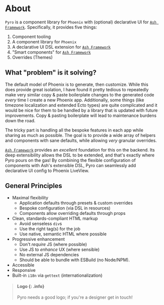 # About

`Pyro` is a component library for `Phoenix` with (optional) declarative UI for [`Ash Framework`](`Ash`). Specifically, it provides five things:

1. Component tooling
2. A component library for `Phoenix`
3. A declarative UI DSL extension for [`Ash Framework`](`Ash`)
4. "Smart components" for [`Ash Framework`](`Ash`)
5. Overrides (Themes)

## What "problem" is it solving?

The default model of Phoenix is to generate, then customize. While this does provide great isolation, I have found it pretty tedious to repeatedly make very similar copy & paste boilerplate changes to the generated code _every_ time I create a new Phoenix app. Additionally, some things (like timezone localization and extended Ecto types) are quite complicated and it would be nice for them to be handled by a library that is updated with future improvements. Copy & pasting boilerplate will lead to maintenance burdens down the road.

The tricky part is handling all the bespoke features in each app while sharing as much as possible. The goal is to provide a wide array of helpers and components with sane defaults, while allowing _very_ granular overrides.

[`Ash Framework`](`Ash`) provides an _excellent_ foundation for this on the backend. Its deep extensibility allows the DSL to be extended, and that's exactly where Pyro pours on the gas! By combining the flexible configuration of components with Ash's extensible DSL, Pyro can seamlessly add declarative UI config to Phoenix LiveView.

## General Principles

- Maximal flexibility
  - Application defaults through presets & custom overrides
  - Bespoke configuration (via DSL in resources)
  - Components allow overriding defaults through props
- Clean, standards-compliant HTML markup
  - Avoid senseless `div`s
  - Use the right tag(s) for the job
  - Use native, semantic HTML where possible
- Progressive enhancement
  - Don't _require_ JS (where possible)
  - Use JS to _enhance_ UX (where sensible)
  - No external JS dependencies
  - Should be able to bundle with ESBuild (no Node/NPM).
- Accessible
- Responsive
- Built-in `i18n` via `gettext` (internationalization)

> #### Logo {: .info}
>
> Pyro needs a good logo; if you're a designer get in touch!
